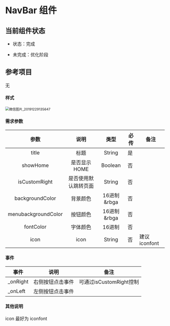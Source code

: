 # NavBar 组件

## 当前组件状态

- 状态：完成

- 未完成：优化阶段

## 参考项目 

无

#### 样式

<img src="https://github.com/SevenDreamYang/individual_Component_Warehouse/blob/master/wechat/wechat-img-macdown/nav.png" alt="微信图片_20191229135647" style="zoom:75%;" />

#### 需求参数

|        参数         |         说明         |    类型     | 必传 | 备注         |
| :-----------------: | :------------------: | :---------: | ---- | ------------ |
|        title        |         标题         |   String    | 是   |              |
|      showHome       |     是否显示HOME     |   Boolean   | 否   |              |
|    isCustomRight    | 是否使用默认跳转页面 |   String    | 否   |              |
|   backgroundColor   |       背景颜色       | 16进制&rbga | 否   |              |
| menubackgroundColor |       按钮颜色       | 16进制&rbga | 否   |              |
|      fontColor      |       字体颜色       |   16进制    | 否   |              |
|        icon         |         icon         |   String    | 否   | 建议iconfont |

#### 事件

| 事件     | 说明             | 备注                    |
| -------- | ---------------- | ----------------------- |
| _onRight | 右侧按钮点击事件 | 可通过isCustomRight控制 |
| _onLeft  | 左侧按钮点击事件 |                         |

#### 其他说明

icon 最好为 iconfont 

#### 